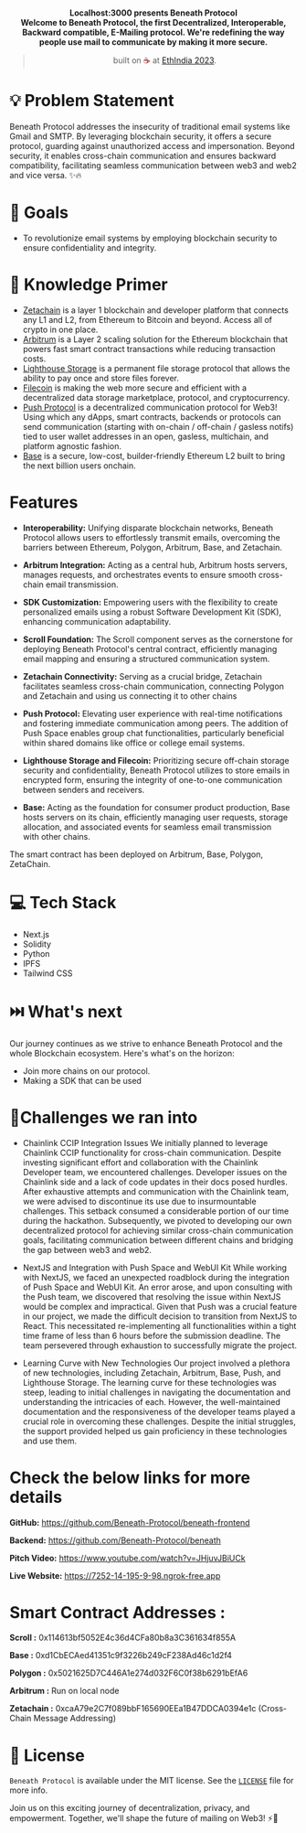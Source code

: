 <br>
<p align="center">
<b>Localhost:3000 presents Beneath Protocol
<br>
Welcome to Beneath Protocol, the first Decentralized, Interoperable, Backward compatible, E-Mailing protocol. We're redefining the way people use mail to communicate by making it more secure.
</b>
</p>
<blockquote align="center">built on <span style="color: #8b0000;">☕</span> at <a href="https://ethindia.co/">EthIndia 2023</a>.</blockquote>

# 💡  Problem Statement

Beneath Protocol addresses the insecurity of traditional email systems like Gmail and SMTP. By leveraging blockchain security, it offers a secure protocol, guarding against unauthorized access and impersonation. Beyond security, it enables cross-chain communication and ensures backward compatibility, facilitating seamless communication between web3 and web2 and vice versa. ✨🔥

# 💪 Goals

- To revolutionize email systems by employing blockchain security to ensure confidentiality and integrity.

# 🧠 Knowledge Primer

- [Zetachain](https://www.zetachain.com/) is a layer 1 blockchain and developer platform that connects any L1 and L2, from Ethereum to Bitcoin and beyond. Access all of crypto in one place.
- [Arbitrum](https://arbitrum.io/) is a Layer 2 scaling solution for the Ethereum blockchain that powers fast smart contract transactions while reducing transaction costs.
- [Lighthouse Storage](https://www.lighthouse.storage/) is a permanent file storage protocol that allows the ability to pay once and store files forever.
- [Filecoin](https://filecoin.io/) is making the web more secure and efficient with a decentralized data storage marketplace, protocol, and cryptocurrency.
- [Push Protocol](https://push.org/) is a decentralized communication protocol for Web3! Using which any dApps, smart contracts, backends or protocols can send communication (starting with on-chain / off-chain / gasless notifs) tied to user wallet addresses in an open, gasless, multichain, and platform agnostic fashion.
- [Base](https://base.org/) is a secure, low-cost, builder-friendly Ethereum L2 built to bring the next billion users onchain.



# Features

- **Interoperability:** Unifying disparate blockchain networks, Beneath Protocol allows users to effortlessly transmit emails, overcoming the barriers between Ethereum, Polygon, Arbitrum, Base, and Zetachain.
  
- **Arbitrum Integration:** Acting as a central hub, Arbitrum hosts servers, manages requests, and orchestrates events to ensure smooth cross-chain email transmission.

- **SDK Customization:** Empowering users with the flexibility to create personalized emails using a robust Software Development Kit (SDK), enhancing communication adaptability.

- **Scroll Foundation:** The Scroll component serves as the cornerstone for deploying Beneath Protocol's central contract, efficiently managing email mapping and ensuring a structured communication system.

- **Zetachain Connectivity:** Serving as a crucial bridge, Zetachain facilitates seamless cross-chain communication, connecting Polygon and Zetachain and using us connecting it to other chains

- **Push Protocol:** Elevating user experience with real-time notifications and fostering immediate communication among peers. The addition of Push Space enables group chat functionalities, particularly beneficial within shared domains like office or college email systems.

- **Lighthouse Storage and Filecoin:** Prioritizing secure off-chain storage security and confidentiality, Beneath Protocol utilizes  to store emails in encrypted form, ensuring the integrity of one-to-one communication between senders and receivers.

- **Base:** Acting as the foundation for consumer product production, Base hosts servers on its chain, efficiently managing user requests, storage allocation, and associated events for seamless email transmission with other chains.

The smart contract has been deployed on Arbitrum, Base, Polygon, ZetaChain.


# 💻 Tech Stack

- Next.js
- Solidity
- Python
- IPFS
- Tailwind CSS  

# ⏭️ What's next

Our journey continues as we strive to enhance Beneath Protocol and the whole Blockchain ecosystem. Here's what's on the horizon:
- Join more chains on our protocol.
- Making a SDK that can be used

# 🐛Challenges we ran into

- Chainlink CCIP Integration Issues
We initially planned to leverage Chainlink CCIP functionality for cross-chain communication. Despite investing significant effort and collaboration with the Chainlink Developer team, we encountered challenges. Developer issues on the Chainlink side and a lack of code updates in their docs posed hurdles. After exhaustive attempts and communication with the Chainlink team, we were advised to discontinue its use due to insurmountable challenges. This setback consumed a considerable portion of our time during the hackathon. Subsequently, we pivoted to developing our own decentralized protocol for achieving similar cross-chain communication goals, facilitating communication between different chains and bridging the gap between web3 and web2.

- NextJS and Integration with Push Space and WebUI Kit
While working with NextJS, we faced an unexpected roadblock during the integration of Push Space and WebUI Kit. An error arose, and upon consulting with the Push team, we discovered that resolving the issue within NextJS would be complex and impractical. Given that Push was a crucial feature in our project, we made the difficult decision to transition from NextJS to React. This necessitated re-implementing all functionalities within a tight time frame of less than 6 hours before the submission deadline. The team persevered through exhaustion to successfully migrate the project.

- Learning Curve with New Technologies
Our project involved a plethora of new technologies, including Zetachain, Arbitrum, Base, Push, and Lighthouse Storage. The learning curve for these technologies was steep, leading to initial challenges in navigating the documentation and understanding the intricacies of each. However, the well-maintained documentation and the responsiveness of the developer teams played a crucial role in overcoming these challenges. Despite the initial struggles, the support provided helped us gain proficiency in these technologies and use them.

# Check the below links for more details

**GitHub:**
https://github.com/Beneath-Protocol/beneath-frontend

**Backend:**
https://github.com/Beneath-Protocol/beneath

**Pitch Video:**
https://www.youtube.com/watch?v=JHjuvJBiUCk

**Live Website:**
https://7252-14-195-9-98.ngrok-free.app


# Smart Contract Addresses :

**Scroll :** 0x114613bf5052E4c36d4CFa80b8a3C361634f855A

**Base :** 0xd1CbECAed41351c9f3226b249cF238Ad46c1d2f4

**Polygon :** 0x5021625D7C446A1e274d032F6C0f38b6291bEfA6

**Arbitrum :** Run on local node

**Zetachain :** 0xcaA79e2C7f089bbF165690EEa1B47DDCA0394e1c (Cross-Chain Message Addressing)

# 📜 License

`Beneath Protocol` is available under the MIT license. See the [`LICENSE`](https://opensource.org/license/mit/) file for more info.

Join us on this exciting journey of decentralization, privacy, and empowerment. Together, we'll shape the future of mailing on Web3! ⚡🚀
